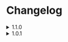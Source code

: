 # Changelog

<details>
  <summary>1.1.0</summary>
  
    -Removed Starfrost in favor of Sunhelm
    
    -Added Stormcrown - A Shout Overhaul + Custom Skill Framework
    
    -Added Comprehensive First Person Animation Overhaul
    
    -Added TRX Futanari for hermaphrodite/transfem characters

    -Added Maxsu Block Overhaul + Dynamic Block Animations

    -Added Bosmer NPCs have Antlers + Cuyi's Bosmeri Antlers

    -Added Elven Ears for Breton NPCs

    -Added some options for better controller support

    -Added Shadow of Skyrim as an optional mod (send to priority 239 if you enable this)

    -Added Beards of Power (more male customization was desperately needed

    -Added Contextual Crosshair

    -Added Two armor sets (both distributed via SPID)

    -Added several face presets
</details>

<details>
  <summary>1.0.1</summary>
  
    -Music merge is now separate from other synthesis patches for better modularity

    -Immersive Wenches can now be disabled without breaking synthesis
  
    -Added missing bodyslide data for N.U.D.E. Underwear
  
    -Added CritterSpawn Congestion Fix (thank you to OldGamerDude for the suggestion)
  
    -Added Helmet Toggle 2 (thank you to Charlistic for the suggestion)
  
    -Reduced installation size
</details>
